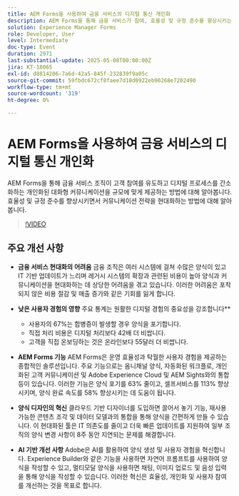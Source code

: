 ```yaml
---
title: AEM Forms을 사용하여 금융 서비스의 디지털 통신 개인화
description: AEM Forms을 통해 금융 서비스가 참여, 효율성 및 규정 준수를 향상시키는 개인화되고 확장 가능한 커뮤니케이션을 제공하는 방법을 살펴보십시오.
solution: Experience Manager Forms
role: Developer, User
level: Intermediate
doc-type: Event
duration: 2971
last-substantial-update: 2025-05-08T00:00:00Z
jira: KT-18065
exl-id: d8814206-7a6d-42a5-845f-232839f9a05c
source-git-commit: 59fbdc672cf8faee7d18d0922eb90268e7202490
workflow-type: tm+mt
source-wordcount: '319'
ht-degree: 0%

---
```


# AEM Forms을 사용하여 금융 서비스의 디지털 통신 개인화

AEM Forms을 통해 금융 서비스 조직이 고객 참여를 유도하고 디지털 프로세스를 간소화하는 개인화된 대화형 커뮤니케이션을 규모에 맞게 제공하는 방법에 대해 알아봅니다. 효율성 및 규정 준수를 향상시키면서 커뮤니케이션 전략을 현대화하는 방법에 대해 알아봅니다.

>[!VIDEO](https://video.tv.adobe.com/v/3458104/?learn=on&enablevpops)

## 주요 개선 사항

* **금융 서비스 현대화의 어려움** 금융 조직은 여러 시스템에 걸쳐 수많은 양식이 있고 IT 기반 업데이트가 느리며 레거시 시스템의 확장과 관련된 비용이 높아 양식과 커뮤니케이션을 현대화하는 데 상당한 어려움을 겪고 있습니다. 이러한 어려움은 포착되지 않은 비용 절감 및 매출 증가와 같은 기회를 잃게 합니다.

* **낮은 사용자 경험의 영향** 주요 통계는 원활한 디지털 경험의 중요성을 강조합니다**

   * 사용자의 67%는 합병증이 발생할 경우 양식을 포기합니다.
   * 직접 처리 비용은 디지털 처리보다 42배 더 비쌉니다.
   * 고객을 직접 온보딩하는 것은 온라인보다 55달러 더 비쌉니다.

* **AEM Forms 기능** AEM Forms은 운영 효율성과 탁월한 사용자 경험을 제공하는 종합적인 솔루션입니다. 주요 기능으로는 옴니채널 양식, 자동화된 워크플로, 개인화된 고객 커뮤니케이션 및 Adobe Experience Cloud 및 AEM Sights와의 통합 등이 있습니다. 이러한 기능은 양식 포기를 63% 줄이고, 셀프서비스를 113% 향상시키며, 양식 완료 속도를 58% 향상시키는 데 도움이 됩니다.

* **양식 디자인의 혁신** 클라우드 기반 디자이너를 도입하면 끌어서 놓기 기능, 재사용 가능한 콘텐츠 조각 및 데이터 모델과의 통합을 통해 양식을 간편하게 만들 수 있습니다. 이 현대화된 툴은 IT 의존도를 줄이고 더욱 빠른 업데이트를 지원하여 일부 조직의 양식 변경 사항이 8주 동안 지연되는 문제를 해결합니다.

* **AI 기반 개선 사항** Adobe은 AI를 활용하여 양식 생성 및 사용자 경험을 혁신합니다. Experience Builder와 같은 기능을 사용하면 자연어 프롬프트를 사용하여 양식을 작성할 수 있고, 멀티모달 양식을 사용하면 채팅, 이미지 업로드 및 음성 입력을 통해 양식을 작성할 수 있습니다. 이러한 혁신은 효율성, 개인화 및 사용자 참여를 개선하는 것을 목표로 합니다.
